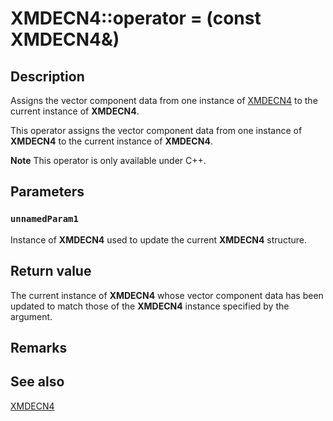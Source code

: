 # XMDECN4::operator = (const XMDECN4&)

## Description

Assigns the vector component data from one instance of [XMDECN4](https://learn.microsoft.com/windows/desktop/api/directxpackedvector/ns-directxpackedvector-xmdecn4) to the current instance of **XMDECN4**.

This operator assigns the vector component data from one instance of **XMDECN4** to the current instance of **XMDECN4**.

**Note** This operator is only available under C++.

## Parameters

### `unnamedParam1`

Instance of **XMDECN4** used to update the current **XMDECN4** structure.

## Return value

The current instance of **XMDECN4** whose vector component data has been updated to match those of the **XMDECN4** instance specified by the argument.

## Remarks

## See also

[XMDECN4](https://learn.microsoft.com/windows/desktop/api/directxpackedvector/ns-directxpackedvector-xmdecn4)